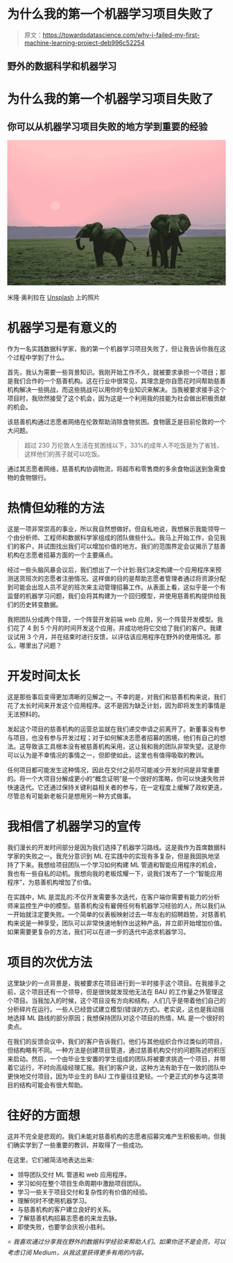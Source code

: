 # 为什么我的第一个机器学习项目失败了

> 原文：<https://towardsdatascience.com/why-i-failed-my-first-machine-learning-project-deb996c52254>

## 野外的数据科学和机器学习

# 为什么我的第一个机器学习项目失败了

## 你可以从机器学习项目失败的地方学到重要的经验

![](img/6cb689a7b864b3ab3a8f904efb1856b4.png)

米隆·奥利拉在 [Unsplash](https://unsplash.com?utm_source=medium&utm_medium=referral) 上的照片

# 机器学习是有意义的

作为一名实践数据科学家，我的第一个机器学习项目失败了，但让我告诉你我在这个过程中学到了什么。

首先，我认为需要一些背景知识。我刚开始工作不久，就被要求承担一个项目；那是我们合作的一个慈善机构。这在行业中很常见，其理念是你自愿花时间帮助慈善机构解决一些挑战，而这些挑战可以用你的专业知识来解决。当我被要求接手这个项目时，我欣然接受了这个机会，因为这是一个利用我的技能为社会做出积极贡献的机会。

该慈善机构通过志愿者网络在伦敦帮助消除食物贫困。食物匮乏是目前伦敦的一个大问题。

> 超过 230 万伦敦人生活在贫困线以下，33%的成年人不吃饭是为了省钱，这样他们的孩子就可以吃饭。

通过其志愿者网络，慈善机构协调物流，将超市和零售商的多余食物运送到急需食物的食物银行。

# 热情但幼稚的方法

这是一项非常崇高的事业，所以我自然想做好。但自私地说，我想展示我能领导一个由分析师、工程师和数据科学家组成的团队做些什么。我马上开始工作，会见我们的客户，并试图找出我们可以增加价值的地方。我们的范围界定会议揭示了慈善机构在志愿者招募方面的一个主要痛点。

经过一些头脑风暴会议后，我们想出了一个计划:我们决定构建一个应用程序来预测送货班次的志愿者注册情况。这样做的目的是帮助志愿者管理者通过将资源分配到可能会出现人员不足的班次来主动管理招募工作。从表面上看，这似乎是一个有监督的机器学习问题，我们会将其构建为一个回归模型，并使用慈善机构提供给我们的历史转变数据。

我把团队分成两个阵营，一个阵营开发前端 web 应用，另一个阵营开发模型。我们花了 4 到 5 个月的时间开发这个应用，并成功地将它交给了我们的客户。我建议试用 3 个月，并在结束时进行反馈，以评估该应用程序在野外的使用情况。那么，哪里出了问题？

# 开发时间太长

这是那些事后变得更加清晰的见解之一。不幸的是，对我们和慈善机构来说，我们花了太长时间来开发这个应用程序。这不是因为缺乏计划，因为即将发生的事情是无法预料的。

发起这个项目的慈善机构的运营总监就在我们递交申请之前离开了。新董事没有参与项目，也没有参与开发过程；对于如何解决志愿者招募的困境，他们有自己的想法。这导致该工具根本没有被慈善机构采用，这让我和我的团队非常失望。这是你可以认为是不幸情况的事情之一，但即使如此，这里也有值得吸取的教训。

任何项目都可能发生这种情况，因此在交付之前尽可能减少开发时间是非常重要的。将一个大项目分解成更小的“概念证明”是一个很好的策略，你可以快速失败并快速迭代。它还通过保持关键利益相关者的参与，在一定程度上缓解了政权更迭，尽管总有可能新老板只是想用另一种方式做事。

# 我相信了机器学习的宣传

我们漫长的开发时间部分是因为我们选择了机器学习路线。这是我作为首席数据科学家的失败之一。我充分意识到 ML 在实践中的实现有多复杂，但是我固执地坚持了下来。我想给项目团队一个学习如何构建 ML 管道和智能应用程序的机会，我也有一些自私的动机。我想向我的老板炫耀一下，说我们发布了一个“智能应用程序”，为慈善机构增加了价值。

在实践中，ML 是混乱的:不仅开发需要多次迭代，在客户端你需要有能力的分析师来监控生产中的模型。慈善机构没有雇佣任何有机器学习经验的人，所以我们从一开始就注定要失败。一个简单的仪表板映射过去一年左右的招聘趋势，对慈善机构来说是一种享受，团队可以非常快速地制作出这种产品，并立即开始增加价值。如果需要更复杂的方法，我们可以在进一步的迭代中追求机器学习。

# 项目的次优方法

这里缺少的一点背景是，我被要求在项目进行到一半时接手这个项目。在我接手之前，这个项目还有一个领导，但是很快就发现他无法在 BAU 的工作量之外管理这个项目。当我加入的时候，这个项目没有方向和结构，人们几乎是带着他们自己的分析碎片在运行。一些人已经尝试建立模型(错误的方式)。老实说，这也是我动摇地选择 ML 路线的部分原因；我想保持团队对这个项目的热情，ML 是一个很好的卖点。

在我们的反馈会议中，我们的客户告诉我们，他们与其他组织合作过类似的项目，但结构略有不同。一种方法是创建项目管道，通过慈善机构交付的问题陈述的积压来启动。然后，一个由毕业生安置的学生组成的团队将被要求挑选一个项目，并带着它运行，不时向高级经理汇报。我们的客户说，这种方法有助于在一致的团队中更快地交付项目，因为毕业生的 BAU 工作量往往更轻。一个更正式的参与这类项目的结构可能会有很大帮助。

# 往好的方面想

这并不完全是悲观的。我们未能对慈善机构的志愿者招募灾难产生积极影响，但我们确实学到了一些重要的教训，并取得了一些成功。

在这里，它们被简洁地表达出来:

*   领导团队交付 ML 管道和 web 应用程序。
*   学习如何在整个项目生命周期中激励项目团队。
*   学习一些关于项目交付和复杂性的有价值的经验。
*   理解何时不使用机器学习。
*   与慈善机构的客户建立良好的关系。
*   了解慈善机构招募志愿者的来龙去脉。
*   即使失败，也要学会庆祝小胜利。

⭐️ *我喜欢通过分享我在野外的数据科学经验来帮助人们。如果你还不是会员，可以考虑订阅 Medium，从我这里获得更多有用的内容。*

[](https://johnadeojo.medium.com/membership) 